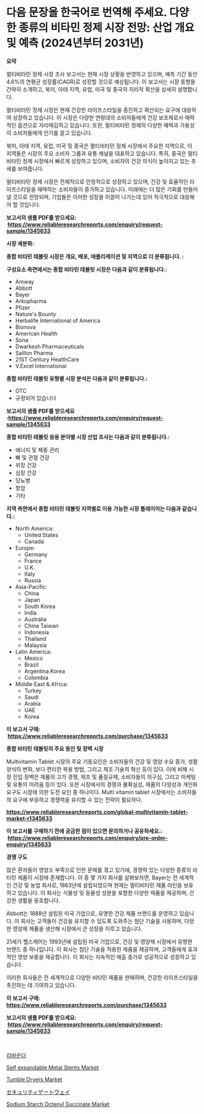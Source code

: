 <p><h1>다음 문장을 한국어로 번역해 주세요. 다양한 종류의 비타민 정제 시장 전망: 산업 개요 및 예측 (2024년부터 2031년)</h1></p><p><strong>요약</strong></p>
<p><p>멀티비타민 정제 시장 조사 보고서는 현재 시장 상황을 반영하고 있으며, 예측 기간 동안 4.6%의 연평균 성장률(CAGR)로 성장할 것으로 예상됩니다. 이 보고서는 시장 동향을 간략히 소개하고, 북미, 아태 지역, 유럽, 미국 및 중국의 지리적 확산을 상세히 설명합니다.</p><p>멀티비타민 정제 시장은 현재 건강한 라이프스타일을 증진하고 확산되는 요구에 대응하여 성장하고 있습니다. 이 시장은 다양한 연령대의 소비자들에게 건강 보조제로서 매력적인 옵션으로 자리매김하고 있습니다. 또한, 멀티비타민 정제의 다양한 혜택과 가용성이 소비자들에게 인기를 끌고 있습니다.</p><p>북미, 아태 지역, 유럽, 미국 및 중국은 멀티비타민 정제 시장에서 주요한 지역으로, 이 지역들은 시장의 주요 소비자 그룹과 유통 채널을 대표하고 있습니다. 특히, 중국은 멀티비타민 정제 시장에서 빠르게 성장하고 있으며, 소비자의 건강 의식이 높아지고 있는 추세를 보여줍니다.</p><p>멀티비타민 정제 시장은 전체적으로 안정적으로 성장하고 있으며, 건강 및 효율적인 라이프스타일을 채택하는 소비자들이 증가하고 있습니다. 미래에는 더 많은 기회를 만들어낼 것으로 전망되며, 기업들은 이러한 성장을 이끌어 나가는데 있어 적극적으로 대응해야 할 것입니다.</p></p>
<p><strong>보고서의 샘플 PDF를 받으세요: &nbsp;<a href="https://www.reliableresearchreports.com/enquiry/request-sample/1345633">https://www.reliableresearchreports.com/enquiry/request-sample/1345633</a></strong></p>
<p><strong>시장 세분화:</strong></p>
<p><strong> 종합 비타민 태블릿 시장은 개요, 배포, 애플리케이션 및 지역으로 더 분류됩니다. :</strong></p>
<p><strong>구성요소 측면에서는 종합 비타민 태블릿 시장은 다음과 같이 분류됩니다.:</strong></p>
<p><ul><li>Amway</li><li>Abbott</li><li>Bayer</li><li>Arkopharma</li><li>Pfizer</li><li>Nature's Bounty</li><li>Herbalife International of America</li><li>Bionova</li><li>American Health</li><li>Sona</li><li>Dwarkesh Pharmaceuticals</li><li>Saillon Pharma</li><li>21ST Century HealthCare</li><li>V.Excel International</li></ul></p>
<p><strong> 종합 비타민 태블릿 유형별 시장 분석은 다음과 같이 분류됩니다.:</strong></p>
<p><ul><li>OTC</li><li>규정되어 있습니다</li></ul></p>
<p><strong>보고서의 샘플 PDF를 받으세요 :<a href="https://www.reliableresearchreports.com/enquiry/request-sample/1345633">https://www.reliableresearchreports.com/enquiry/request-sample/1345633</a></strong></p>
<p><strong> 종합 비타민 태블릿 응용 분야별 시장 산업 조사는 다음과 같이 분류됩니다.:</strong></p>
<p><ul><li>에너지 및 체중 관리</li><li>뼈 및 관절 건강</li><li>위장 건강</li><li>심장 건강</li><li>당뇨병</li><li>항암</li><li>기타</li></ul></p>
<p><strong>지역 측면에서 종합 비타민 태블릿 지역별로 이용 가능한 시장 플레이어는 다음과 같습니다.:</strong></p>
<p><ul>
    <li>
        North America:
        <ul>
            <li>United States</li>
            <li>Canada</li>
        </ul>
    </li>
    <li>
        Europe:
        <ul>
            <li>Germany</li>
            <li>France</li>
            <li>U.K.</li>
            <li>Italy</li>
            <li>Russia</li>
        </ul>
    </li>
    <li>
        Asia-Pacific:
        <ul>
            <li>China</li>
            <li>Japan</li>
            <li>South Korea</li>
            <li>India</li>
            <li>Australia</li>
            <li>China Taiwan</li>
            <li>Indonesia</li>
            <li>Thailand</li>
            <li>Malaysia</li>
        </ul>
    </li>
    <li>
        Latin America:
        <ul>
            <li>Mexico</li>
            <li>Brazil</li>
            <li>Argentina Korea</li>
            <li>Colombia</li>
        </ul>
    </li>
    <li>
        Middle East & Africa:
        <ul>
            <li>Turkey</li>
            <li>Saudi</li>
            <li>Arabia</li>
            <li>UAE</li>
            <li>Korea</li>
        </ul>
    </li>
    </ul></p>
<p><strong>이 보고서 구매: &nbsp;<a href="https://www.reliableresearchreports.com/purchase/1345633">https://www.reliableresearchreports.com/purchase/1345633</a></strong></p>
<p><strong>종합 비타민 태블릿의 주요 동인 및 장벽 시장</strong></p>
<p><p>Multivitamin Tablet 시장의 주요 기동요인은 소비자들의 건강 및 영양 수요 증가, 생활 양식의 변화, 보다 편리한 복용 방법, 그리고 제조 기술의 혁신 등이 있다. 이에 비해 시장 진입 장벽은 제품의 고가 경쟁, 제조 및 품질규제, 소비자들의 의구심, 그리고 마케팅 및 유통의 어려움 등이 있다. 또한 시장에서의 경쟁과 불확실성, 제품의 다양성과 개인화 요구도 시장에 의한 도전 요인 중 하나이다. Multi vitamin tablet 시장에서는 소비자들의 요구에 부응하고 경쟁력을 유지할 수 있는 전략이 필요하다.</p></p>
<p><strong><a href="https://www.reliableresearchreports.com/global-multivitamin-tablet-market-r1345633">https://www.reliableresearchreports.com/global-multivitamin-tablet-market-r1345633</a></strong></p>
<p><strong>이 보고서를 구매하기 전에 궁금한 점이 있으면 문의하거나 공유하세요.: &nbsp;<a href="https://www.reliableresearchreports.com/enquiry/pre-order-enquiry/1345633">https://www.reliableresearchreports.com/enquiry/pre-order-enquiry/1345633</a></strong></p>
<p><strong>경쟁 구도</strong></p>
<p><p>많은 환자들이 영양소 부족으로 인한 문제를 겪고 있기에, 경쟁력 있는 다양한 종류의 비타민 제품이 시장에 존재합니다. 이 중 몇 가지 회사를 살펴보자면, Bayer는 전 세계적인 건강 및 농업 회사로, 1863년에 설립되었으며 현재는 멀티비타민 제품 라인을 보유하고 있습니다. 이 회사는 식물성 및 동물성 성분을 포함한 다양한 제품을 제공하며, 건강한 생활을 옹호합니다.</p><p>Abbott는 1888년 설립된 미국 기업으로, 유명한 건강 제품 브랜드를 운영하고 있습니다. 이 회사는 고객들이 건강을 유지할 수 있도록 도와주는 첨단 기술을 사용하며, 다양한 영양제 제품을 생산해 시장에서 큰 성장을 이루고 있습니다.</p><p>21세기 헬스케어는 1993년에 설립된 미국 기업으로, 건강 및 영양제 시장에서 유명한 브랜드 중 하나입니다. 이 회사는 첨단 기술을 적용한 제품을 제공하며, 고객들에게 효과적인 영양 보충을 제공합니다. 이 회사는 지속적인 매출 증가로 성공적으로 성장하고 있습니다.</p><p>이러한 회사들은 전 세계적으로 다양한 비타민 제품을 판매하며, 건강한 라이프스타일을 촉진하는 데 기여하고 있습니다.</p></p>
<p><strong>이 보고서 구매: &nbsp; <a href="https://www.reliableresearchreports.com/purchase/1345633">https://www.reliableresearchreports.com/purchase/1345633</a></strong></p>
<p><strong>보고서의 샘플 PDF를 받으세요: &nbsp;<a href="https://www.reliableresearchreports.com/enquiry/request-sample/1345633">https://www.reliableresearchreports.com/enquiry/request-sample/1345633</a></strong><strong></strong></p>
<p>&nbsp;</p>
<p><p><a href="https://medium.com/@stanleylyittle554467/%EB%A6%AC%EB%B0%94%EC%9A%B4%EB%8D%94-%EC%8B%9C%EC%9E%A5-%EB%B3%B4%EA%B3%A0%EC%84%9C%EB%8A%94-%EC%9D%B4-%EC%8B%9C%EC%9E%A5%EC%9D%98-%EC%B5%9C%EC%8B%A0-%ED%8A%B8%EB%A0%8C%EB%93%9C%EC%99%80-%EC%84%B1%EC%9E%A5-%EA%B8%B0%ED%9A%8C%EB%A5%BC-%EB%B3%B4%EC%97%AC%EC%A4%8D%EB%8B%88%EB%8B%A4-57c85755f04d">리바운더</a></p><p><a href="https://www.linkedin.com/pulse/self-expandable-metal-stents-market-provides-detailed-segmentation-73sqe?trackingId=nSJCOxcUZm%2BX2nDE7ANgJg%3D%3D">Self expandable Metal Stents Market</a></p><p><a href="https://github.com/vimar16th/Market-Research-Report-List-4/blob/main/tumble-dryers-market.md">Tumble Dryers Market</a></p><p><a href="https://medium.com/@sashabeier2023/%E3%82%BB%E3%82%AD%E3%83%A5%E3%83%AA%E3%83%86%E3%82%A3%E3%82%B2%E3%83%BC%E3%83%88%E3%82%A6%E3%82%A7%E3%82%A4%E5%B8%82%E5%A0%B4%E3%81%AE%E5%88%86%E6%9E%90-%E3%82%B0%E3%83%AD%E3%83%BC%E3%83%90%E3%83%AB%E7%94%A3%E6%A5%AD%E3%81%AE%E8%A6%96%E7%82%B9%E3%81%A8%E4%BA%88%E6%B8%AC-2024%E5%B9%B4%E3%81%8B%E3%82%892031%E5%B9%B4-92d8eb47a578">セキュリティゲートウェイ</a></p><p><a href="https://cat-emmental-94b.notion.site/Sodium-Starch-Octenyl-Succinate-Market-Research-Report-Provides-thorough-Industry-Overview-which-of-153fa1c5a90b4029b4448fa5ed8c43aa">Sodium Starch Octenyl Succinate Market</a></p></p>